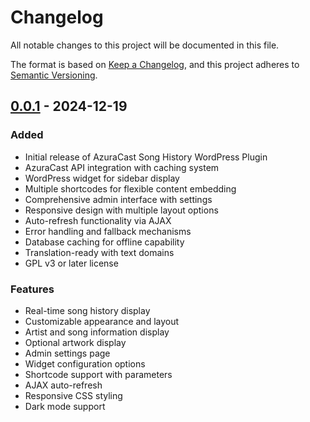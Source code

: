 # Changelog

All notable changes to this project will be documented in this file.

The format is based on [Keep a Changelog](https://keepachangelog.com/en/1.0.0/),
and this project adheres to [Semantic Versioning](https://semver.org/spec/v2.0.0.html).

## [0.0.1] - 2024-12-19

### Added

- Initial release of AzuraCast Song History WordPress Plugin
- AzuraCast API integration with caching system
- WordPress widget for sidebar display
- Multiple shortcodes for flexible content embedding
- Comprehensive admin interface with settings
- Responsive design with multiple layout options
- Auto-refresh functionality via AJAX
- Error handling and fallback mechanisms
- Database caching for offline capability
- Translation-ready with text domains
- GPL v3 or later license

### Features

- Real-time song history display
- Customizable appearance and layout
- Artist and song information display
- Optional artwork display
- Admin settings page
- Widget configuration options
- Shortcode support with parameters
- AJAX auto-refresh
- Responsive CSS styling
- Dark mode support

[0.0.1]: https://github.com/Lokke/azuracast-song-history/releases/tag/v0.0.1